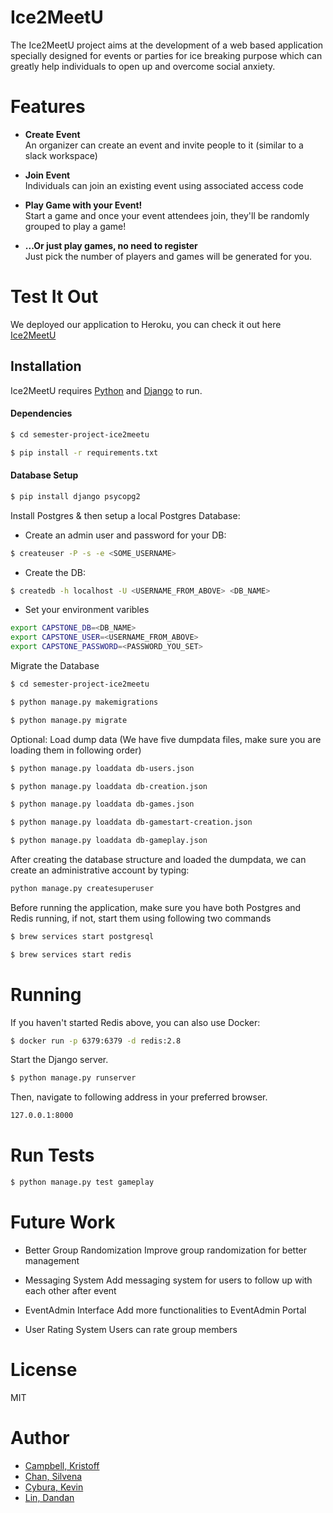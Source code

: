 # Ice2MeetU

The Ice2MeetU project aims at the development of a web based application specially designed for events
or parties for ice breaking purpose which can greatly help individuals to open up and overcome social anxiety.

# Features
-   **Create Event**<br />
    An organizer can create an event and invite people to it (similar to a slack workspace)

-   **Join Event**<br />
    Individuals can join an existing event using associated access code

-   **Play Game with your Event!**<br />
    Start a game and once your event attendees join, they'll be randomly grouped to play a game!

-   **...Or just play games, no need to register**<br />
    Just pick the number of players and games will be generated for you.

# Test It Out
We deployed our application to Heroku, you can check it out here [Ice2MeetU](https://ice2meetu.herokuapp.com/)

## Installation

Ice2MeetU requires [Python](https://www.python.org/) and [Django](https://www.djangoproject.com/) to run.

#### Dependencies
```sh
$ cd semester-project-ice2meetu

$ pip install -r requirements.txt
```

#### Database Setup
```sh
$ pip install django psycopg2
```
Install Postgres & then setup a local Postgres Database:
* Create an admin user and password for your DB: <br />
```sh
$ createuser -P -s -e <SOME_USERNAME>
```
* Create the DB: <br />
```sh 
$ createdb -h localhost -U <USERNAME_FROM_ABOVE> <DB_NAME>
```
* Set your environment varibles
```sh
export CAPSTONE_DB=<DB_NAME>
export CAPSTONE_USER=<USERNAME_FROM_ABOVE>
export CAPSTONE_PASSWORD=<PASSWORD_YOU_SET>
```

Migrate the Database
```sh
$ cd semester-project-ice2meetu

$ python manage.py makemigrations

$ python manage.py migrate
```

Optional: Load dump data (We have five dumpdata files, make sure you are loading them in following order)
```sh
$ python manage.py loaddata db-users.json

$ python manage.py loaddata db-creation.json

$ python manage.py loaddata db-games.json

$ python manage.py loaddata db-gamestart-creation.json

$ python manage.py loaddata db-gameplay.json
```

After creating the database structure and loaded the dumpdata, we can create an administrative account by typing:
```sh
python manage.py createsuperuser
```
Before running the application, make sure you have both Postgres and Redis running, if not, start them using following two commands
```sh
$ brew services start postgresql

$ brew services start redis
```

# Running 
If you haven't started Redis above, you can also use Docker:
```sh
$ docker run -p 6379:6379 -d redis:2.8
```

Start the Django server.
```sh
$ python manage.py runserver
```
Then, navigate to following address in your preferred browser.
```sh
127.0.0.1:8000
```
# Run Tests
```sh
$ python manage.py test gameplay
```

# Future Work
- Better Group Randomization 
 Improve group randomization for better management

- Messaging System 
Add messaging system for users to follow up with each other after event 

- EventAdmin Interface 
Add more functionalities to EventAdmin Portal 

- User Rating System 
Users can rate group members

# License

MIT

# Author
- [Campbell, Kristoff](https://github.com/kristoff-campbell28)
- [Chan, Silvena](https://github.com/silvenac)
- [Cybura, Kevin](https://github.com/KevinCybura)
- [Lin, Dandan](https://github.com/dandanlin0702)

